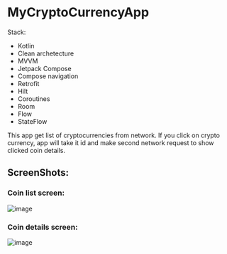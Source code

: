 # MyCryptoCurrencyApp

Stack:
- Kotlin
- Clean archetecture
- MVVM
- Jetpack Compose
- Compose navigation
- Retrofit
- Hilt
- Coroutines
- Room
- Flow
- StateFlow

This app get list of cryptocurrencies from network. If you click on crypto currency, app will take it id and make second network request to show clicked coin details. 

## ScreenShots:

### Coin list screen:
![image](https://user-images.githubusercontent.com/100340546/185946314-a4c99436-65f4-48da-ab1c-ec8e43d69504.png)

### Coin details screen:
![image](https://user-images.githubusercontent.com/100340546/185946549-6fb1ed78-5f9a-494e-899e-9f525da8e1c7.png)
